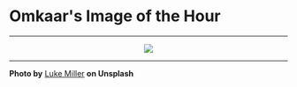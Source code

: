 # Omkaar's Image of the Hour

---

<div align="center">

<a href="https://unsplash.com/photos/blurred-image-of-a-speeding-blue-car-M_waHlNNk44">
  <img src="https://images.unsplash.com/photo-1749746756655-840aa4e5c0ee?crop=entropy&cs=tinysrgb&fit=max&fm=jpg&ixid=M3w3NjA2Nzh8MHwxfHJhbmRvbXx8fHx8fHx8fDE3NTI1MjY4MDB8&ixlib=rb-4.1.0&q=80&w=1080" style="max-width:100%; height:auto;">
</a>



</div>

---

**Photo by** [Luke Miller](https://unsplash.com/@bylukemiller) **on Unsplash**
